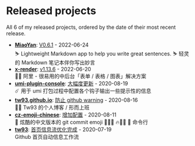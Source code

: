 # Released projects

All <!-- release_count starts -->6<!-- release_count ends --> of my released projects, ordered by the date of their most recent release.

<!-- recent_releases starts -->
* **[MiaoYan](https://github.com/tw93/MiaoYan)**: [V0.6.1](https://github.com/tw93/MiaoYan/releases/tag/V0.6.1) - 2022-06-24
<br>⛷ Lightweight Markdown app to help you write great sentences. ⛷ 轻灵的 Markdown 笔记本伴你写出妙言
* **[x-render](https://github.com/alibaba/x-render)**: [v1.13.6](https://github.com/alibaba/x-render/releases/tag/v1.13.6) - 2022-06-20
<br>🚴‍♀️ 阿里 - 很易用的中后台「表单 / 表格 / 图表」解决方案
* **[umi-plugin-console](https://github.com/tw93/umi-plugin-console)**: [大幅度更新](https://github.com/tw93/umi-plugin-console/releases/tag/v0.2.2) - 2020-08-19
<br>☄️ 用于 umi 打包过程中配置各个钩子输出一些提示性的信息
* **[tw93.github.io](https://github.com/tw93/tw93.github.io)**: [防止 github warning](https://github.com/tw93/tw93.github.io/releases/tag/v0.2.0) - 2020-08-16
<br>🧗‍♂️ Tw93 的个人博客 / 形而上班
* **[cz-emoji-chinese](https://github.com/tw93/cz-emoji-chinese)**: [增加配置](https://github.com/tw93/cz-emoji-chinese/releases/tag/v0.3.1) - 2020-08-11
<br>🚴 炫酷的中文版本的 git commit emoji  🐛🎨✨ 🔥💄📝 🎉 命令行
* **[tw93](https://github.com/tw93/tw93)**: [首页信息流优化完成](https://github.com/tw93/tw93/releases/tag/V1.0) - 2020-07-19
<br>Github 首页自动信息工作流
<!-- recent_releases ends -->
